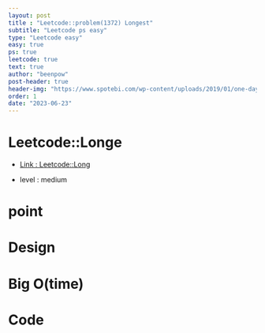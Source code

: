 ```yaml
---
layout: post
title : "Leetcode::problem(1372) Longest"
subtitle: "Leetcode ps easy"
type: "Leetcode easy"
easy: true
ps: true
leetcode: true
text: true
author: "beenpow"
post-header: true
header-img: "https://www.spotebi.com/wp-content/uploads/2019/01/one-day-day-one-workout-motivation-spotebi.jpg"
order: 1
date: "2023-06-23"
---
```


# Leetcode::Longe
- [Link : Leetcode::Long](https://leetcode.com/problems/lcy)

- level : medium

# point

# Design


# Big O(time)

# Code

```cpp

```
